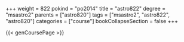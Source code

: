 +++
weight = 822
pokind = "po2014"
title = "astro822"
degree = "msastro2"
parents = ["astro820"]
tags = ["msastro2", "astro822", "astro820"]
categories = ["course"]
bookCollapseSection = false
+++

{{< genCoursePage >}}
